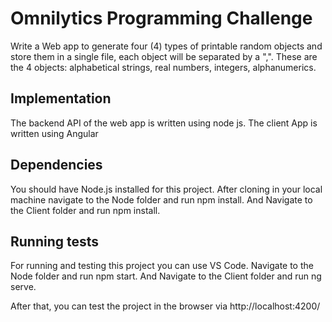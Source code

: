 # Omnilytics Programming Challenge

Write a Web app to generate four (4) types of printable random objects and store them in a single file, each object will be separated by a ",".
These are the 4 objects: alphabetical strings, real numbers, integers, alphanumerics.

## Implementation

The backend API of the web app is written using node js.
The client App is written using Angular

## Dependencies

You should have Node.js installed for this project.
After cloning in your local machine navigate to the Node folder and run npm install.
And Navigate to the Client folder and run npm install.

## Running tests

For running and testing this project you can use VS Code.
Navigate to the Node folder and run npm start.
And Navigate to the Client folder and run ng serve.

After that, you can test the project in the browser via http://localhost:4200/